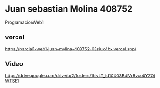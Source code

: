 # Juan sebastian Molina 408752 

ProgramacionWeb1

## vercel

https://parcial1-web1-juan-molina-408752-68siux4bx.vercel.app/

## Video

https://drive.google.com/drive/u/2/folders/1hivLT_id1CX03BdIVr8vco8YZOjWTSE1
